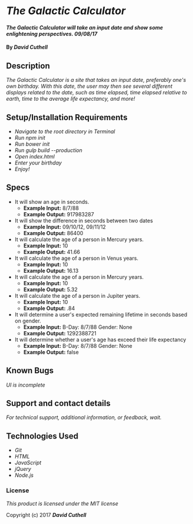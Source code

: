 # _The Galactic Calculator_

#### _The Galactic Calculator will take an input date and show some enlightening perspectives. 09/08/17_

#### By _**David Cuthell**_

## Description

_The Galactic Calculator is a site that takes an input date, preferably one's own birthday. With this date, the user may then see several different displays related to the date, such as time elapsed, time elapsed relative to earth, time to the average life expectancy, and more!_

## Setup/Installation Requirements

* _Navigate to the root directory in Terminal_
* _Run npm init_
* _Run bower init_
* _Run gulp build --production_
* _Open index.html_
* _Enter your birthday_
* _Enjoy!_

## Specs

* It will show an age in seconds.
  * __Example Input:__ 8/7/88
  * __Example Output:__ 917983287
* It will show the difference in seconds between two dates
  * __Example Input:__ 09/10/12, 09/11/12
  * __Example Output:__ 86400
* It will calculate the age of a person in Mercury years.
  * __Example Input:__ 10
  * __Example Output:__ 41.66
* It will calculate the age of a person in Venus years.
  * __Example Input:__ 10
  * __Example Output:__ 16.13
* It will calculate the age of a person in Mercury years.
  * __Example Input:__ 10
  * __Example Output:__ 5.32
* It will calculate the age of a person in Jupiter years.
  * __Example Input:__ 10
  * __Example Output:__ .84
* It will determine a user's expected remaining lifetime in seconds based on gender.
  * __Example Input:__ B-Day: 8/7/88 Gender: None
  * __Example Output:__ 1292388721
* It will determine whether a user's age has exceed their life expectancy
  * __Example Input:__ B-Day: 8/7/88 Gender: None
  * __Example Output:__ false

## Known Bugs

_UI is incomplete_

## Support and contact details

_For technical support, additional information, or feedback, wait._

## Technologies Used

* _Git_
* _HTML_
* _JavaScript_
* _jQuery_
* _Node.js_

### License

*This product is licensed under the MIT license*

Copyright (c) 2017 **_David Cuthell_**
